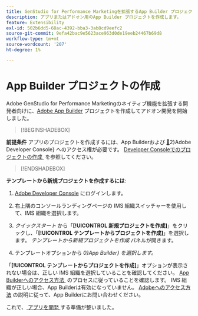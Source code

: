 ```yaml
---
title: GenStudio for Performance Marketingを拡張するApp Builder プロジェクトの作成
description: アプリまたはアドオン用のApp Builder プロジェクトを作成します。
feature: Extensibility
exl-id: 502b6dd5-68ac-4392-bba3-3ab8cd9eefc2
source-git-commit: 9efa42bac9e5623ace963d0de19eeb24467b69d8
workflow-type: tm+mt
source-wordcount: '207'
ht-degree: 1%

---
```


# App Builder プロジェクトの作成

Adobe GenStudio for Performance Marketingのネイティブ機能を拡張する開発者向けに、[Adobe App Builder](https://developer.adobe.com/app-builder/) プロジェクトを作成してアドオン開発を開始しました。

>[!BEGINSHADEBOX]

**前提条件**
アプリのプロジェクトを作成するには、App Builderおよび [&#128279;](https://developer.adobe.com/developer-console/)2&rbrace;Adobe Developer Console&rbrace; へのアクセス権が必要です。 [Developer Consoleでのプロジェクトの作成 &#x200B;](https://developer.adobe.com/app-builder/docs/getting_started/first_app#2-create-a-new-project-on-developer-console) を参照してください。

>[!ENDSHADEBOX]

**テンプレートから新規プロジェクトを作成するには**:

1. [Adobe Developer Console](https://developer.adobe.com/developer-console/) にログインします。

1. 右上隅のコンソールランディングページの IMS 組織スイッチャーを使用して、IMS 組織を選択します。

1. _クイックスタート_ から「**[!UICONTROL 新規プロジェクトを作成]**」をクリックし、「**[!UICONTROL テンプレートからプロジェクトを作成]**」を選択します。 _テンプレートから新規プロジェクトを作成_ パネルが開きます。

1. テンプレートオプションから _0&rbrace;App Builder&rbrace; を選択します。_

「**[!UICONTROL テンプレートからプロジェクトを作成]**」オプションが表示されない場合は、正しい IMS 組織を選択していることを確認してください。 [App Builderへのアクセス方法 &#x200B;](https://developer.adobe.com/app-builder/docs/overview/getting_access/) のプロセスに従っていることを確認します。 IMS 組織が正しい場合、App Builderは有効になっていません。 [Adobeへのアクセス方法 &#x200B;](https://developer.adobe.com/app-builder/docs/overview/getting_access/) の説明に従って、App Builderにお問い合わせください。

これで、[&#x200B; アプリを開発 &#x200B;](create-app.md) する準備が整いました。
